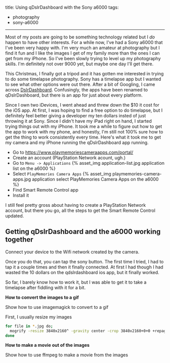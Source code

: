 title: Using qDslrDashboard with the Sony a6000
tags:
- photography
- sony-a6000
---

Most of my posts are going to be something technology related but I _do_ happen
to have other interests. For a while now, I've had a Sony a6000 that I've been
very happy with. I'm very much an amateur at photography but I find it fun and I
like the images I get of my family more than the ones I can get from my iPhone.
So I've been slowly trying to level up my photography skills. I'm definitely not
over 9000 yet, but maybe one day I'll get there.

This Christmas, I finally got a tripod and it has gotten me interested in trying
to do some timelapse photography. Sony has a timelapse app but I wanted to see
what other options were out there. After a bit of Googling, I came across
[DslrDashboard](http://dslrdashboard.info). Confusingly, the apps have been
renamed to qDslrDashboard, but there is an app for just about every platform.

Since I own two iDevices, I went ahead and threw down the $10 it cost for the
iOS app. At first, I was hoping to find a free option to do timelapse, but I
definitely feel better giving a developer my ten dollars insted of just throwing
it at Sony. Since I didn't have my iPad right on hand, I started trying things
out with my iPhone. It took me a while to figure out how to get the app to work
with my phone, and honestly, I'm still not 100% sure how to get the thing to
work consistently every time. Here's what it took me to get my camera and my
iPhone running the qDslrDashboard app running.

* Go to https://www.playmemoriescameraapps.com/portal/
* Create an account (PlayStation Network acount, ugh.)
* Go to `Menu -> Applications`
{% asset_img application-list.jpg application list on the a6000 %}
* Select `PlayMemories Camera Apps`
{% asset_img playmemories-camera-apps.jpg application select PlayMemories
    Camera Apps on the a6000 %}
* Find Smart Remote Control app
* Install it

I still feel pretty gross about having to create a PlayStation Network account,
but there you go, all the steps to get the Smart Remote Control updated.

## Getting qDslrDashboard and the a6000 working together

Connect your device to the Wifi network created by the camera.

Once you do that, you can tap the sony button. The first time I tried, I had to
tap it a couple times and then it finally connected. At first I had though I had
wasted the 10 dollars on the qdslrdashboard ios app, but it finally worked.


So far, I barely know how to work it, but I was able to get it to take a
timelapse after fiddling with it for a bit.

**How to convert the images to a gif**

Show how to use imagemagick to convert to a gif

First, I usually resize my images

```bash
for file in *.jpg do;
  mogrify -resize 3840x2160^ -gravity center -crop 3840x2160+0+0 +repage
done
```

**How to make a movie out of the images**

Show how to use ffmpeg to make a movie from the images
